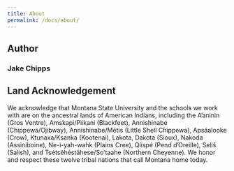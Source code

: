 ```yaml
---
title: About
permalink: /docs/about/
---
```


## Author

### Jake Chipps

## Land Acknowledgement
We acknowledge that Montana State University and the schools we work with
are on the ancestral lands of American Indians, including the A’aninin
(Gros Ventre), Amskapi/Piikani (Blackfeet), Annishinabe (Chippewa/Ojibway),
Annishinabe/Métis (Little Shell Chippewa), Apsáalooke (Crow), Ktunaxa/Ksanka
(Kootenai), Lakota, Dakota (Sioux), Nakoda (Assiniboine), Ne-i-yah-wahk
(Plains Cree), Qíispé (Pend d’Oreille), Seliš (Salish), and Tsétsêhéstâhese/So’taahe
(Northern Cheyenne). We honor and respect these twelve tribal nations that call Montana home today.
